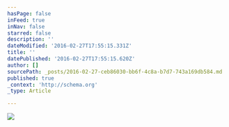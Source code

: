 ```yaml
---
hasPage: false
inFeed: true
inNav: false
starred: false
description: ''
dateModified: '2016-02-27T17:55:15.331Z'
title: ''
datePublished: '2016-02-27T17:55:15.620Z'
author: []
sourcePath: _posts/2016-02-27-ceb86030-bb6f-4c8a-b7d7-743a169db584.md
published: true
_context: 'http://schema.org'
_type: Article

---
```

![](https://the-grid-user-content.s3-us-west-2.amazonaws.com/69a4fb35-54bf-46aa-9e35-48d5f5f57916.png)